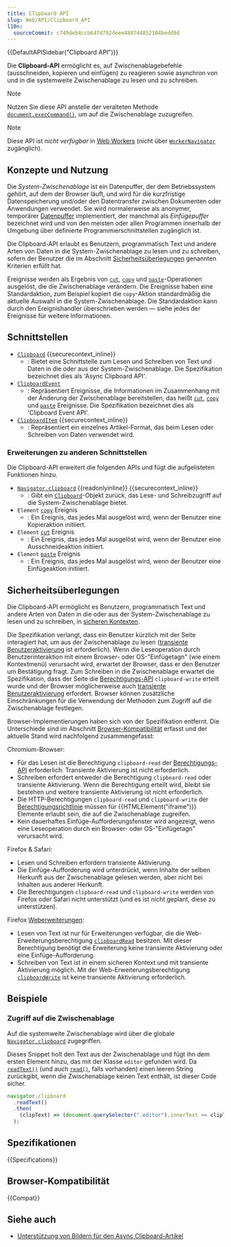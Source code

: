 ```yaml
---
title: Clipboard API
slug: Web/API/Clipboard_API
l10n:
  sourceCommit: c749deb4ccb647d792deee4807d4852104bedd9d
---
```


{{DefaultAPISidebar("Clipboard API")}}

Die **Clipboard-API** ermöglicht es, auf Zwischenablagebefehle (ausschneiden, kopieren und einfügen) zu reagieren sowie asynchron von und in die systemweite Zwischenablage zu lesen und zu schreiben.

> [!NOTE]
> Nutzen Sie diese API anstelle der veralteten Methode [`document.execCommand()`](/de/docs/Web/API/Document/execCommand), um auf die Zwischenablage zuzugreifen.

> [!NOTE]
> Diese API ist _nicht verfügbar_ in [Web Workers](/de/docs/Web/API/Web_Workers_API) (nicht über [`WorkerNavigator`](/de/docs/Web/API/WorkerNavigator) zugänglich).

## Konzepte und Nutzung

Die _System-Zwischenablage_ ist ein Datenpuffer, der dem Betriebssystem gehört, auf dem der Browser läuft, und wird für die kurzfristige Datenspeicherung und/oder den Datentransfer zwischen Dokumenten oder Anwendungen verwendet. Sie wird normalerweise als anonymer, temporärer [Datenpuffer](https://en.wikipedia.org/wiki/Data_buffer) implementiert, der manchmal als _Einfügepuffer_ bezeichnet wird und von den meisten oder allen Programmen innerhalb der Umgebung über definierte Programmierschnittstellen zugänglich ist.

Die Clipboard-API erlaubt es Benutzern, programmatisch Text und andere Arten von Daten in die System-Zwischenablage zu lesen und zu schreiben, sofern der Benutzer die im Abschnitt [Sicherheitsüberlegungen](#sicherheitsüberlegungen) genannten Kriterien erfüllt hat.

Ereignisse werden als Ergebnis von [`cut`](/de/docs/Web/API/Element/cut_event), [`copy`](/de/docs/Web/API/Element/copy_event) und [`paste`](/de/docs/Web/API/Element/paste_event)-Operationen ausgelöst, die die Zwischenablage verändern. Die Ereignisse haben eine Standardaktion, zum Beispiel kopiert die `copy`-Aktion standardmäßig die aktuelle Auswahl in die System-Zwischenablage. Die Standardaktion kann durch den Ereignishandler überschrieben werden — siehe jedes der Ereignisse für weitere Informationen.

## Schnittstellen

- [`Clipboard`](/de/docs/Web/API/Clipboard) {{securecontext_inline}}
  - : Bietet eine Schnittstelle zum Lesen und Schreiben von Text und Daten in die oder aus der System-Zwischenablage. Die Spezifikation bezeichnet dies als 'Async Clipboard API'.
- [`ClipboardEvent`](/de/docs/Web/API/ClipboardEvent)
  - : Repräsentiert Ereignisse, die Informationen im Zusammenhang mit der Änderung der Zwischenablage bereitstellen, das heißt [`cut`](/de/docs/Web/API/Element/cut_event), [`copy`](/de/docs/Web/API/Element/copy_event) und [`paste`](/de/docs/Web/API/Element/paste_event) Ereignisse. Die Spezifikation bezeichnet dies als 'Clipboard Event API'.
- [`ClipboardItem`](/de/docs/Web/API/ClipboardItem) {{securecontext_inline}}
  - : Repräsentiert ein einzelnes Artikel-Format, das beim Lesen oder Schreiben von Daten verwendet wird.

### Erweiterungen zu anderen Schnittstellen

Die Clipboard-API erweitert die folgenden APIs und fügt die aufgelisteten Funktionen hinzu.

- [`Navigator.clipboard`](/de/docs/Web/API/Navigator/clipboard) {{readonlyinline}} {{securecontext_inline}}
  - : Gibt ein [`Clipboard`](/de/docs/Web/API/Clipboard)-Objekt zurück, das Lese- und Schreibzugriff auf die System-Zwischenablage bietet.
- `Element` [`copy`](/de/docs/Web/API/Element/copy_event) Ereignis
  - : Ein Ereignis, das jedes Mal ausgelöst wird, wenn der Benutzer eine Kopieraktion initiiert.
- `Element` [`cut`](/de/docs/Web/API/Element/cut_event) Ereignis
  - : Ein Ereignis, das jedes Mal ausgelöst wird, wenn der Benutzer eine Ausschneideaktion initiiert.
- `Element` [`paste`](/de/docs/Web/API/Element/paste_event) Ereignis
  - : Ein Ereignis, das jedes Mal ausgelöst wird, wenn der Benutzer eine Einfügeaktion initiiert.

<!-- Beachten Sie: Ereignis `Window: clipboardchange` ist in der Spezifikation, aber nicht implementiert -->

## Sicherheitsüberlegungen

Die Clipboard-API ermöglicht es Benutzern, programmatisch Text und andere Arten von Daten in die oder aus der System-Zwischenablage zu lesen und zu schreiben, in [sicheren Kontexten](/de/docs/Web/Security/Secure_Contexts).

Die Spezifikation verlangt, dass ein Benutzer kürzlich mit der Seite interagiert hat, um aus der Zwischenablage zu lesen ([transiente Benutzeraktivierung](/de/docs/Web/Security/User_activation) ist erforderlich). Wenn die Leseoperation durch Benutzerinteraktion mit einem Browser- oder OS-"Einfügetagn" (wie einem Kontextmenü) verursacht wird, erwartet der Browser, dass er den Benutzer um Bestätigung fragt. Zum Schreiben in die Zwischenablage erwartet die Spezifikation, dass der Seite die [Berechtigungs-API](/de/docs/Web/API/Permissions_API) `clipboard-write` erteilt wurde und der Browser möglicherweise auch [transiente Benutzeraktivierung](/de/docs/Web/Security/User_activation) erfordert. Browser können zusätzliche Einschränkungen für die Verwendung der Methoden zum Zugriff auf die Zwischenablage festlegen.

Browser-Implementierungen haben sich von der Spezifikation entfernt. Die Unterschiede sind im Abschnitt [Browser-Kompatibilität](#browser-kompatibilität) erfasst und der aktuelle Stand wird nachfolgend zusammengefasst:

Chromium-Browser:

- Für das Lesen ist die Berechtigung `clipboard-read` der [Berechtigungs-API](/de/docs/Web/API/Permissions_API) erforderlich. Transiente Aktivierung ist nicht erforderlich.
- Schreiben erfordert entweder die Berechtigung `clipboard-read` oder transiente Aktivierung. Wenn die Berechtigung erteilt wird, bleibt sie bestehen und weitere transiente Aktivierung ist nicht erforderlich.
- Die HTTP-Berechtigungen `clipboard-read` und `clipboard-write` der [Berechtigungsrichtlinie](/de/docs/Web/HTTP/Headers/Permissions-Policy) müssen für {{HTMLElement("iframe")}} Elemente erlaubt sein, die auf die Zwischenablage zugreifen.
- Kein dauerhaftes Einfüge-Aufforderungsfenster wird angezeigt, wenn eine Leseoperation durch ein Browser- oder OS-"Einfügetagn" verursacht wird.

Firefox & Safari:

- Lesen und Schreiben erfordern transiente Aktivierung.
- Die Einfüge-Aufforderung wird unterdrückt, wenn Inhalte der selben Herkunft aus der Zwischenablage gelesen werden, aber nicht bei Inhalten aus anderer Herkunft.
- Die Berechtigungen `clipboard-read` und `clipboard-write` werden von Firefox oder Safari nicht unterstützt (und es ist nicht geplant, diese zu unterstützen).

Firefox [Weberweiterungen](/de/docs/Mozilla/Add-ons/WebExtensions/Interact_with_the_clipboard):

- Lesen von Text ist nur für Erweiterungen verfügbar, die die Web-Erweiterungsberechtigung [`clipboardRead`](/de/docs/Mozilla/Add-ons/WebExtensions/manifest.json/permissions#clipboardread) besitzen. Mit dieser Berechtigung benötigt die Erweiterung keine transiente Aktivierung oder eine Einfüge-Aufforderung.
- Schreiben von Text ist in einem sicheren Kontext und mit transiente Aktivierung möglich. Mit der Web-Erweiterungsberechtigung [`clipboardWrite`](/de/docs/Mozilla/Add-ons/WebExtensions/manifest.json/permissions#clipboardwrite) ist keine transiente Aktivierung erforderlich.

## Beispiele

### Zugriff auf die Zwischenablage

Auf die systemweite Zwischenablage wird über die globale [`Navigator.clipboard`](/de/docs/Web/API/Navigator/clipboard) zugegriffen.

Dieses Snippet holt den Text aus der Zwischenablage und fügt ihn dem ersten Element hinzu, das mit der Klasse `editor` gefunden wird. Da [`readText()`](/de/docs/Web/API/Clipboard/readText) (und auch [`read()`](/de/docs/Web/API/Clipboard/read), falls vorhanden) einen leeren String zurückgibt, wenn die Zwischenablage keinen Text enthält, ist dieser Code sicher.

```js
navigator.clipboard
  .readText()
  .then(
    (clipText) => (document.querySelector(".editor").innerText += clipText),
  );
```

## Spezifikationen

{{Specifications}}

## Browser-Kompatibilität

{{Compat}}

## Siehe auch

- [Unterstützung von Bildern für den Async Clipboard-Artikel](https://web.dev/articles/async-clipboard)

